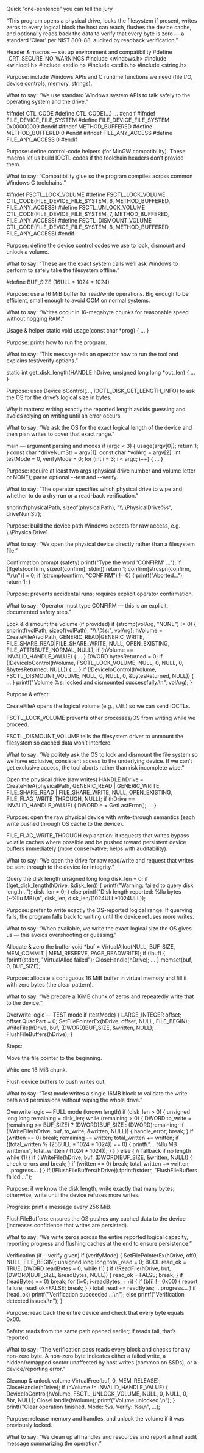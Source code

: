 Quick “one-sentence” you can tell the jury

“This program opens a physical drive, locks the filesystem if present, writes zeros to every logical block the host can reach, flushes the device cache, and optionally reads back the data to verify that every byte is zero — a standard ‘Clear’ per NIST 800-88, audited by readback verification.”

Header & macros — set up environment and compatibility
#define _CRT_SECURE_NO_WARNINGS
#include <windows.h>
#include <winioctl.h>
#include <stdio.h>
#include <stdlib.h>
#include <string.h>


Purpose: include Windows APIs and C runtime functions we need (file I/O, device controls, memory, strings).

What to say: “We use standard Windows system APIs to talk safely to the operating system and the drive.”

#ifndef CTL_CODE
#define CTL_CODE(...) ...
#endif
#ifndef FILE_DEVICE_FILE_SYSTEM
#define FILE_DEVICE_FILE_SYSTEM 0x00000009
#endif
#ifndef METHOD_BUFFERED
#define METHOD_BUFFERED 0
#endif
#ifndef FILE_ANY_ACCESS
#define FILE_ANY_ACCESS 0
#endif


Purpose: define control-code helpers (for MinGW compatibility). These macros let us build IOCTL codes if the toolchain headers don’t provide them.

What to say: “Compatibility glue so the program compiles across common Windows C toolchains.”

#ifndef FSCTL_LOCK_VOLUME
#define FSCTL_LOCK_VOLUME CTL_CODE(FILE_DEVICE_FILE_SYSTEM, 6, METHOD_BUFFERED, FILE_ANY_ACCESS)
#define FSCTL_UNLOCK_VOLUME CTL_CODE(FILE_DEVICE_FILE_SYSTEM, 7, METHOD_BUFFERED, FILE_ANY_ACCESS)
#define FSCTL_DISMOUNT_VOLUME CTL_CODE(FILE_DEVICE_FILE_SYSTEM, 8, METHOD_BUFFERED, FILE_ANY_ACCESS)
#endif


Purpose: define the device control codes we use to lock, dismount and unlock a volume.

What to say: “These are the exact system calls we’ll ask Windows to perform to safely take the filesystem offline.”

#define BUF_SIZE (16ULL * 1024 * 1024)


Purpose: use a 16 MiB buffer for read/write operations. Big enough to be efficient, small enough to avoid OOM on normal systems.

What to say: “Writes occur in 16-megabyte chunks for reasonable speed without hogging RAM.”

Usage & helper
static void usage(const char *prog) { ... }


Purpose: prints how to run the program.

What to say: “This message tells an operator how to run the tool and explains test/verify options.”

static int get_disk_length(HANDLE hDrive, unsigned long long *out_len) { ... }


Purpose: uses DeviceIoControl(..., IOCTL_DISK_GET_LENGTH_INFO) to ask the OS for the drive’s logical size in bytes.

Why it matters: writing exactly the reported length avoids guessing and avoids relying on writing until an error occurs.

What to say: “We ask the OS for the exact logical length of the device and then plan writes to cover that exact range.”

main — argument parsing and modes
if (argc < 3) { usage(argv[0]); return 1; }
const char *driveNumStr = argv[1];
const char *volArg = argv[2];
int testMode = 0, verifyMode = 0;
for (int i = 3; i < argc; i++) { ... }


Purpose: require at least two args (physical drive number and volume letter or NONE); parse optional --test and --verify.

What to say: “The operator specifies which physical drive to wipe and whether to do a dry-run or a read-back verification.”

snprintf(physicalPath, sizeof(physicalPath), "\\\\.\\PhysicalDrive%s", driveNumStr);


Purpose: build the device path Windows expects for raw access, e.g. \\.\PhysicalDrive1.

What to say: “We open the physical device directly rather than a filesystem file.”

Confirmation prompt (safety)
printf("Type the word 'CONFIRM' ...");
if (!fgets(confirm, sizeof(confirm), stdin)) return 1;
confirm[strcspn(confirm, "\r\n")] = 0;
if (strcmp(confirm, "CONFIRM") != 0) { printf("Aborted..."); return 1; }


Purpose: prevents accidental runs; requires explicit operator confirmation.

What to say: “Operator must type CONFIRM — this is an explicit, documented safety step.”

Lock & dismount the volume (if provided)
if (strcmp(volArg, "NONE") != 0) {
    snprintf(volPath, sizeof(volPath), "\\\\.\\%s:", volArg);
    hVolume = CreateFileA(volPath, GENERIC_READ|GENERIC_WRITE, FILE_SHARE_READ|FILE_SHARE_WRITE, NULL, OPEN_EXISTING, FILE_ATTRIBUTE_NORMAL, NULL);
    if (hVolume == INVALID_HANDLE_VALUE) { ... }
    DWORD bytesReturned = 0;
    if (!DeviceIoControl(hVolume, FSCTL_LOCK_VOLUME, NULL, 0, NULL, 0, &bytesReturned, NULL)) { ... }
    if (!DeviceIoControl(hVolume, FSCTL_DISMOUNT_VOLUME, NULL, 0, NULL, 0, &bytesReturned, NULL)) { ... }
    printf("Volume %s: locked and dismounted successfully.\n", volArg);
}


Purpose & effect:

CreateFileA opens the logical volume (e.g., \\.\E:) so we can send IOCTLs.

FSCTL_LOCK_VOLUME prevents other processes/OS from writing while we proceed.

FSCTL_DISMOUNT_VOLUME tells the filesystem driver to unmount the filesystem so cached data won’t interfere.

What to say: “We politely ask the OS to lock and dismount the file system so we have exclusive, consistent access to the underlying device. If we can’t get exclusive access, the tool aborts rather than risk incomplete wipe.”

Open the physical drive (raw writes)
HANDLE hDrive = CreateFileA(physicalPath, GENERIC_READ | GENERIC_WRITE, FILE_SHARE_READ | FILE_SHARE_WRITE, NULL, OPEN_EXISTING, FILE_FLAG_WRITE_THROUGH, NULL);
if (hDrive == INVALID_HANDLE_VALUE) { DWORD e = GetLastError(); ... }


Purpose: open the raw physical device with write-through semantics (each write pushed through OS cache to the device).

FILE_FLAG_WRITE_THROUGH explanation: it requests that writes bypass volatile caches where possible and be pushed toward persistent device buffers immediately (more conservative; helps with auditability).

What to say: “We open the drive for raw read/write and request that writes be sent through to the device for integrity.”

Query the disk length
unsigned long long disk_len = 0;
if (!get_disk_length(hDrive, &disk_len)) { printf("Warning: failed to query disk length..."); disk_len = 0; }
else printf("Disk length reported: %llu bytes (~%llu MB)\n", disk_len, disk_len/(1024ULL*1024ULL));


Purpose: prefer to write exactly the OS-reported logical range. If querying fails, the program falls back to writing until the device refuses more writes.

What to say: “When available, we write the exact logical size the OS gives us — this avoids overshooting or guessing.”

Allocate & zero the buffer
void *buf = VirtualAlloc(NULL, BUF_SIZE, MEM_COMMIT | MEM_RESERVE, PAGE_READWRITE);
if (!buf) { fprintf(stderr, "VirtualAlloc failed"); CloseHandle(hDrive); ... }
memset(buf, 0, BUF_SIZE);


Purpose: allocate a contiguous 16 MiB buffer in virtual memory and fill it with zero bytes (the clear pattern).

What to say: “We prepare a 16MB chunk of zeros and repeatedly write that to the device.”

Overwrite logic — TEST mode
if (testMode) {
    LARGE_INTEGER offset; offset.QuadPart = 0;
    SetFilePointerEx(hDrive, offset, NULL, FILE_BEGIN);
    WriteFile(hDrive, buf, (DWORD)BUF_SIZE, &written, NULL);
    FlushFileBuffers(hDrive);
}


Steps:

Move the file pointer to the beginning.

Write one 16 MiB chunk.

Flush device buffers to push writes out.

What to say: “Test mode writes a single 16MB block to validate the write path and permissions without wiping the whole drive.”

Overwrite logic — FULL mode (known length)
if (disk_len > 0) {
    unsigned long long remaining = disk_len;
    while (remaining > 0) {
        DWORD to_write = (remaining >= BUF_SIZE) ? (DWORD)BUF_SIZE : (DWORD)remaining;
        if (!WriteFile(hDrive, buf, to_write, &written, NULL)) { handle_error; break; }
        if (written == 0) break;
        remaining -= written;
        total_written += written;
        if ((total_written % (256ULL * 1024 * 1024)) == 0) {
            printf("... %llu MB written\n", total_written / (1024 * 1024));
        }
    }
} else { // fallback if no length
    while (1) {
        if (!WriteFile(hDrive, buf, (DWORD)BUF_SIZE, &written, NULL)) { check errors and break; }
        if (written == 0) break;
        total_written += written;
        ...progress...
    }
}
if (!FlushFileBuffers(hDrive)) fprintf(stderr, "FlushFileBuffers failed ...");


Purpose: if we know the disk length, write exactly that many bytes; otherwise, write until the device refuses more writes.

Progress: print a message every 256 MiB.

FlushFileBuffers: ensures the OS pushes any cached data to the device (increases confidence that writes are persisted).

What to say: “We write zeros across the entire reported logical capacity, reporting progress and flushing caches at the end to ensure persistence.”

Verification (if --verify given)
if (verifyMode) {
    SetFilePointerEx(hDrive, off0, NULL, FILE_BEGIN);
    unsigned long long total_read = 0;
    BOOL read_ok = TRUE;
    DWORD readBytes = 0;
    while (1) {
        if (!ReadFile(hDrive, buf, (DWORD)BUF_SIZE, &readBytes, NULL)) { read_ok = FALSE; break; }
        if (readBytes == 0) break;
        for (i=0; i<readBytes; ++i) { if (b[i] != 0x00) { report failure; read_ok=FALSE; break; } }
        total_read += readBytes;
        ...progress...
    }
    if (read_ok) printf("Verification succeeded ...\n");
    else printf("Verification detected issues.\n");
}


Purpose: read back the entire device and check that every byte equals 0x00.

Safety: reads from the same path opened earlier; if reads fail, that’s reported.

What to say: “The verification pass reads every block and checks for any non-zero byte. A non-zero byte indicates either a failed write, a hidden/remapped sector unaffected by host writes (common on SSDs), or a device/reporting error.”

Cleanup & unlock volume
VirtualFree(buf, 0, MEM_RELEASE);
CloseHandle(hDrive);
if (hVolume != INVALID_HANDLE_VALUE) {
    DeviceIoControl(hVolume, FSCTL_UNLOCK_VOLUME, NULL, 0, NULL, 0, &br, NULL);
    CloseHandle(hVolume);
    printf("Volume unlocked.\n");
}
printf("Clear operation finished. Mode: %s. Verify: %s\n", ...);


Purpose: release memory and handles, and unlock the volume if it was previously locked.

What to say: “We clean up all handles and resources and report a final audit message summarizing the operation.”